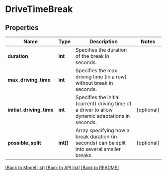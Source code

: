 # DriveTimeBreak

## Properties
Name | Type | Description | Notes
------------ | ------------- | ------------- | -------------
**duration** | **int** | Specifies the duration of the break in seconds. | 
**max_driving_time** | **int** | Specifies the max driving time (in a row) without break in seconds. | 
**initial_driving_time** | **int** | Specifies the initial (current) driving time of a driver to allow dynamic adaptations in seconds. | [optional] 
**possible_split** | **int[]** | Array specifying how a break duration (in seconds) can be split into several smaller breaks | [optional] 

[[Back to Model list]](../../README.md#documentation-for-models) [[Back to API list]](../../README.md#documentation-for-api-endpoints) [[Back to README]](../../README.md)

